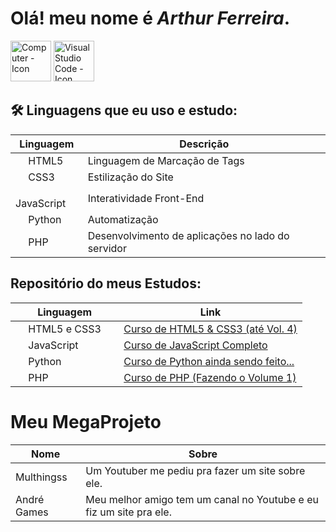 # Olá! meu nome é *Arthur Ferreira*.

<img src="https://cdn-icons-png.flaticon.com/512/1865/1865273.png" width="65" height="65" alt="Computer - Icon">
<img src="https://cdn-icons-png.flaticon.com/512/906/906324.png" width="65" height="65" alt="Visual Studio Code - Icon">

## 🛠 Linguagens que eu uso e estudo:
| Linguagem | Descrição |
|------------|-----------|
| <img src="https://cdn-icons-png.flaticon.com/512/732/732212.png" width="16"> HTML5 | Linguagem de Marcação de Tags |
| <img src="https://cdn-icons-png.flaticon.com/512/732/732190.png" width="16"> CSS3 | Estilização do Site |
| <img src="https://cdn-icons-png.flaticon.com/512/5968/5968292.png" width="16"> JavaScript | Interatividade Front-End |
| <img src="https://cdn-icons-png.flaticon.com/512/5968/5968350.png" width="16"> Python | Automatização |
| <img src="https://cdn-icons-png.flaticon.com/512/5968/5968332.png" width="16"> PHP | Desenvolvimento de aplicações no lado do servidor |

## Repositório do meus Estudos:
| Linguagem | Link |
|------------|-----------|
| <img src="https://cdn-icons-png.flaticon.com/512/732/732212.png" width="16">  HTML5 e CSS3 <img src="https://cdn-icons-png.flaticon.com/512/732/732190.png" width="16"> | [Curso de HTML5 & CSS3 (até Vol. 4)](https://github.com/arthurferreira-dev/HTML---CSS) |
| <img src="https://cdn-icons-png.flaticon.com/512/5968/5968292.png" width="16"> JavaScript | [Curso de JavaScript Completo](https://github.com/arthurferreira-dev/Javascript) |
| <img src="https://cdn-icons-png.flaticon.com/512/5968/5968350.png" width="16"> Python | [Curso de Python ainda sendo feito...](https://github.com/arthurferreira-dev/Python) |
| <img src="https://cdn-icons-png.flaticon.com/512/5968/5968332.png" width="16"> PHP | [Curso de PHP (Fazendo o Volume 1)](https://github.com/arthurferreira-dev/PHP-Moderno) |

# Meu MegaProjeto
| Nome | Sobre |
|------------|-----------|
| <a href="https://arthurferreira-dev.github.io/Meu-Site/" style="text-decoration: none; text-align: center;">Multhingss</a> | Um Youtuber me pediu pra fazer um site sobre ele. |
| <a href="https://arthurferreira-dev.github.io/site_andregames/index.html" style="text-decoration: none; text-align: center;">André Games</a> | Meu melhor amigo tem um canal no Youtube e eu fiz um site pra ele. |
